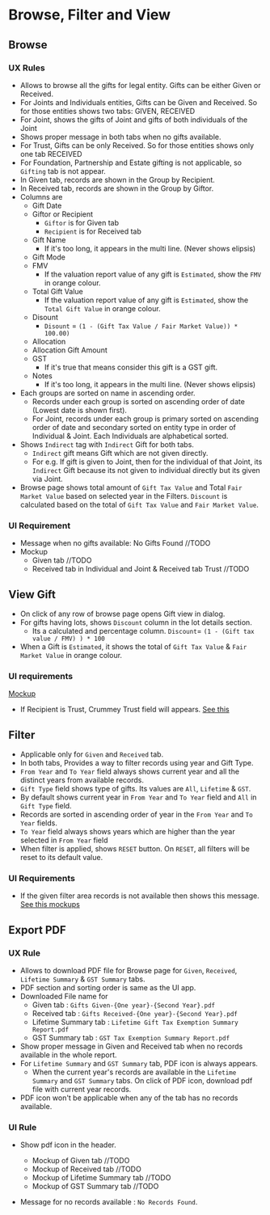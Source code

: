 # Browse, Filter and View

## Browse

### UX Rules
- Allows to browse all the gifts for legal entity. Gifts can be either Given or Received.
- For Joints and Individuals entities, Gifts can be Given and Received. So for those entities shows two tabs: GIVEN, RECEIVED
- For Joint, shows the gifts of Joint and gifts of both individuals of the Joint
- Shows proper message in both tabs when no gifts available.
- For Trust, Gifts can be only Received. So for those entities shows only one tab RECEIVED
- For Foundation, Partnership and Estate gifting is not applicable, so `Gifting` tab is not appear.
- In Given tab, records are shown in the Group by Recipient.
- In Received tab, records are shown in the Group by Giftor.
- Columns are
  - Gift Date
  - Giftor or Recipient
    - `Giftor` is for Given tab
    - `Recipient` is for Received tab
  - Gift Name
    - If it's too long, it appears in the multi line. (Never shows elipsis)
  - Gift Mode
  - FMV
    - If the valuation report value of any gift is `Estimated`, show the `FMV` in orange colour.
  - Total Gift Value
    - If the valuation report value of any gift is `Estimated`, show the `Total Gift Value` in orange colour.
  - Disount
    - `Disount` = `(1 - (Gift Tax Value / Fair Market Value)) * 100.00)`
  - Allocation
  - Allocation Gift Amount
  - GST
    - If it's true that means consider this gift is a GST gift.
  - Notes
    - If it's too long, it appears in the multi line. (Never shows elipsis)
- Each groups are sorted on name in ascending order.
  - Records under each group is sorted on ascending order of date (Lowest date is shown first).
  - For Joint, records under each group is primary sorted on ascending order of date and secondary sorted on entity type in order of Individual & Joint. Each Individuals are alphabetical sorted.
- Shows `Indirect` tag with `Indirect` Gift for both tabs.
  - `Indirect` gift means Gift which are not given directly.
  - For e.g. If gift is given to Joint, then for the individual of that Joint, its `Indirect` Gift because its not given to individual directly but its given via Joint.
- Browse page shows total amount of `Gift Tax Value` and Total `Fair Market Value` based on selected year in the Filters. `Discount` is calculated based on the total of `Gift Tax Value` and `Fair Market Value`.

### UI Requirement 

- Message when no gifts available: No Gifts Found //TODO
- Mockup
  - Given tab //TODO
  - Received tab in Individual and Joint & Received tab Trust //TODO


## View Gift

- On click of any row of browse page opens Gift view in dialog.
- For gifts having lots, shows `Discount` column in the lot details section.
  - Its a calculated and percentage column. `Discount`= `(1 - (Gift tax value / FMV) ) * 100`
- When a Gift is `Estimated`, it shows the total of `Gift Tax Value` & `Fair Market Value` in orange colour.

### UI requirements

[Mockup](https://drive.google.com/file/d/1i7trcbBkWXR7C1sH8Vdybqs0MpQCOR6V/view?usp=sharing)

- If Recipient is Trust, Crummey Trust field will appears. [See this](https://drive.google.com/file/d/1kcggivFHKZyiWQdBD-ejGzEINEC4oIBl/view?usp=sharing)



## Filter

- Applicable only for `Given` and `Received` tab.
- In both tabs, Provides a way to filter records using year and Gift Type.
- `From Year` and `To Year` field always shows current year and all the distinct years from available records.
- `Gift Type` field shows type of gifts. Its values are `All`, `Lifetime` & `GST`.
- By default shows current year in `From Year` and `To Year` field and `All` in `Gift Type` field.
- Records are sorted in ascending order of year in the `From Year` and `To Year` fields.
- `To Year` field always shows years which are higher than the year selected in `From Year` field
- When filter is applied, shows `RESET` button. On `RESET`, all filters will be reset to its default value.

### UI Requirements

- If the given filter area records is not available then shows this message. [See this mockups](https://drive.google.com/file/d/1gw4eNK0YFitm71nlMX8iwbWe35mKv1vH/view)



## Export PDF

### UX Rule

- Allows to download PDF file for Browse page for `Given`, `Received`, `Lifetime Summary` & `GST Summary` tabs.
- PDF section and sorting order is same as the UI app.
- Downloaded File name for
  - Given tab : `Gifts Given-{One year}-{Second Year}.pdf`
  - Received tab : `Gifts Received-{One year}-{Second Year}.pdf`
  - Lifetime Summary tab : `Lifetime Gift Tax Exemption Summary Report.pdf`
  - GST Summary tab : `GST Tax Exemption Summary Report.pdf`
- Show proper message in Given and Received tab when no records available in the whole report.
- For `Lifetime Summary` and `GST Summary` tab, PDF icon is always appears. 
  - When the current year's records are available in the `Lifetime Summary` and `GST Summary` tabs. On click of PDF icon, download pdf file with current year records.
- PDF icon won't be applicable when any of the tab has no records available.

### UI Rule

- Show pdf icon in the header.
  - Mockup of Given tab //TODO
  - Mockup of Received tab //TODO
  - Mockup of Lifetime Summary tab //TODO
  - Mockup of GST Summary tab //TODO

- Message for no records available : `No Records Found`.

